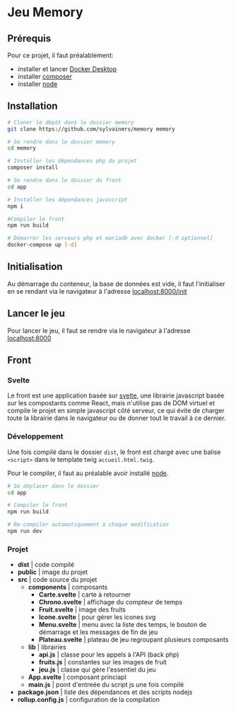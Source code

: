 # Jeu Memory

## Prérequis

Pour ce projet, il faut préalablement:

- installer et lancer [Docker Desktop](https://www.docker.com/products/docker-desktop)
- installer [composer](https://getcomposer.org/)
- installer [node](https://nodejs.org/)

## Installation

```bash
# Cloner le dépôt dans le dossier memory
git clone https://github.com/sylvainmrs/memory memory

# Se rendre dans le dossier memory
cd memory

# Installer les dépendances php du projet
composer install

# Se rendre dans le dossier du front
cd app

# Installer les dépendances javascript
npm i

#Compiler le front
npm run build

# Démarrer les serveurs php et mariadb avec docker [-d optionnel]
docker-compose up [-d]
```

## Initialisation

Au démarrage du conteneur, la base de données est vide, il faut l'initialiser en se rendant via le navigateur à l'adresse [localhost:8000/init](http://localhost:8000/init)

## Lancer le jeu

Pour lancer le jeu, il faut se rendre via le navigateur à l'adresse [localhost:8000](http://localhost:8000)

## Front

### Svelte

Le front est une application basée sur [svelte](https://svelte.dev/), une librairie javascript basée sur les compostants comme React, mais n'utilise pas de DOM virtuel et compile le projet en simple javascript côté serveur, ce qui évite de charger toute la librairie dans le navigateur ou de donner tout le travail à ce dernier.

### Développement

Une fois compilé dans le dossier `dist`, le front est chargé avec une balise `<script>` dans le template twig `accueil.html.twig`.

Pour le compiler, il faut au préalable avoir installé [node](https://nodejs.org/).

```bash
# Se déplacer dans le dossier
cd app

# Compiler le front
npm run build

# Re-compiler automatiquement à chaque modification
npm run dev
```

### Projet

- **dist** | code compilé
- **public** | image du projet
- **src** | code source du projet
  - **components** | composants
    - **Carte.svelte** | carte à retourner
    - **Chrono.svelte** | affichage du compteur de temps
    - **Fruit.svelte** | image des fruits
    - **Icone.svelte** | pour gérer les icones svg
    - **Menu.svelte** | menu avec la liste des temps, le bouton de démarrage et les messages de fin de jeu
    - **Plateau.svelte** | plateau de jeu regroupant plusieurs composants
  - **lib** | librairies
    - **api.js** | classe pour les appels à l'API (back php)
    - **fruits.js** | constantes sur les images de fruit
    - **jeu.js** | classe qui gère l'essentiel du jeu
  - **App.svelte** | composant princiapl
  - **main.js** | point d'entreée du script js une fois compilé
- **package.json** | liste des dépendances et des scripts nodejs
- **rollup.config.js** | configuration de la compilation
